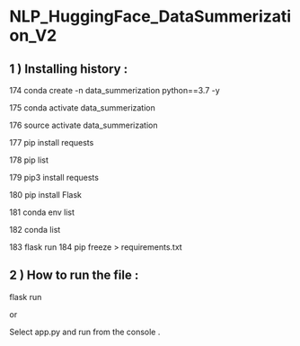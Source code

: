 # NLP_HuggingFace_DataSummerization_V2

## 1 ) Installing history :

  174  conda create -n data_summerization python==3.7 -y
  
  175  conda activate data_summerization
  
  176  source activate data_summerization
  
  177  pip install requests
  
  178  pip list
  
  179  pip3 install requests
  
  180  pip install Flask
  
  181  conda env list
  
  182  conda list
  
  183  flask run
  184  pip freeze > requirements.txt


## 2 ) How to run the file :

flask run

or 

Select app.py and run from the console .
